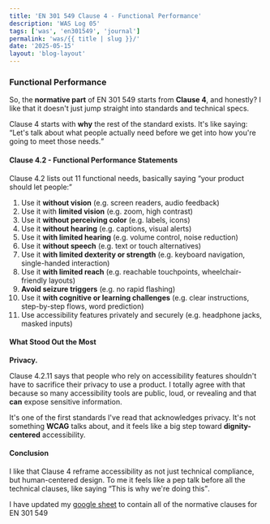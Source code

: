 ```yaml
---
title: 'EN 301 549 Clause 4 - Functional Performance'
description: 'WAS Log 05'
tags: ['was', 'en301549', 'journal']
permalink: 'was/{{ title | slug }}/'
date: '2025-05-15'
layout: 'blog-layout'
---
```


<div class="blog">
  <h3>Functional Performance</h3>
  <p>So, the <strong>normative part</strong> of EN 301 549 starts from <strong>Clause 4</strong>, and honestly? I like
    that it doesn't just jump straight into standards and technical specs. </p>

  <p>Clause 4 starts with <strong>why</strong> the rest of the standard exists. It's like saying: <q>Let's talk about
      what people actually need before we get into how you're going to meet those needs.</q></p>

  <h4>Clause 4.2 - Functional Performance Statements</h4>
  <p>Clause 4.2 lists out 11 functional needs, basically saying <q>your product should let people:</q></p>

  <ol>
    <li>Use it <strong>without vision</strong> (e.g. screen readers, audio feedback)</li>
    <li>Use it with <strong>limited vision</strong> (e.g. zoom, high contrast)</li>
    <li>Use it <strong>without perceiving color</strong> (e.g. labels, icons)</li>
    <li>Use it <strong>without hearing</strong> (e.g. captions, visual alerts)</li>
    <li>Use it <strong>with limited hearing</strong> (e.g. volume control, noise reduction)</li>
    <li>Use it <strong>without speech</strong> (e.g. text or touch alternatives)</li>
    <li>Use it <strong>with limited dexterity or strength</strong> (e.g. keyboard navigation, single-handed interaction)
    </li>
    <li>Use it <strong>with limited reach</strong> (e.g. reachable touchpoints, wheelchair-friendly layouts)</li>
    <li><strong>Avoid seizure triggers</strong> (e.g. no rapid flashing)</li>
    <li>Use it <strong>with cognitive or learning challenges</strong> (e.g. clear instructions, step-by-step flows,
      word prediction)</li>
    <li>Use accessibility features privately and securely (e.g. headphone jacks, masked inputs)</li>
  </ol>

  <h4>What Stood Out the Most</h4>
  <p><strong>Privacy.</strong></p>
  <p>Clause 4.2.11 says that people who rely on accessibility features shouldn't have to
    sacrifice their privacy to use a product. I totally agree with that because so many accessibility tools are public,
    loud, or revealing and that <strong>can</strong> expose sensitive information.</p>

  <p>It's one of the first standards I've read that acknowledges privacy. It's not something <strong>WCAG</strong> talks
    about, and it feels like a big step toward <strong>dignity-centered</strong> accessibility.
  </p>

  <h4>Conclusion</h4>
  <p>I like that Clause 4 reframe accessibility as not just technical compliance, but human-centered design. To me it
    feels like a pep talk before all the technical clauses, like saying <q>This is why we're doing this</q>.</p>

  <p>I have updated my <a
      href="https://docs.google.com/spreadsheets/d/1gs3P-1F4ATPrsx87_16RoQVLZVaIRI5Np2rEhnIL9fM/edit?gid=1461437492#gid=1461437492"
      target="_blank" rel="noopener noreferrer">google sheet</a> to contain all of the normative clauses for EN 301 549
  </p>

</div>